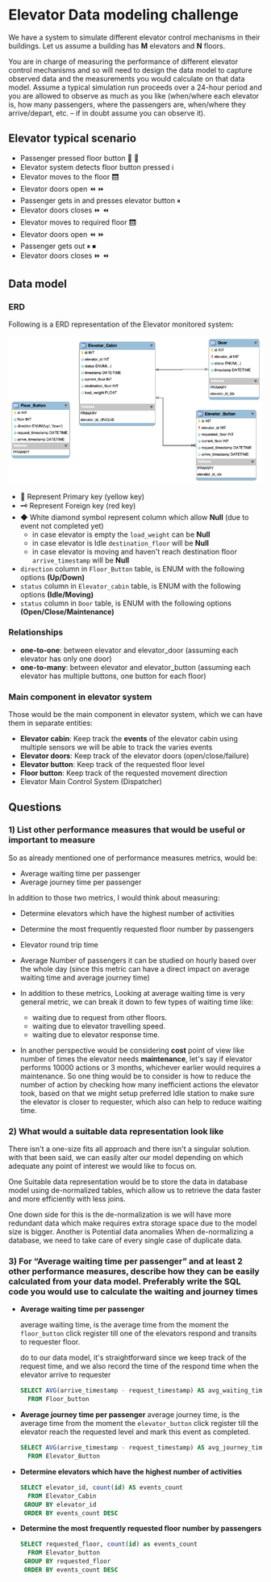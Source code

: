 # Elevator Data modeling challenge

We have a system to simulate different elevator control mechanisms in their buildings. Let us assume a building has **M** elevators and **N** floors.

You are in charge of measuring the performance of different elevator control mechanisms and so will need to design the data model to capture observed data and the measurements you would calculate on that data model. Assume a typical simulation run proceeds over a 24-hour period and you are allowed to observe as much as you like (when/where each elevator is, how many passengers, where the passengers are, when/where they arrive/depart, etc. – if in doubt assume you can observe it).

## Elevator typical scenario

- Passenger pressed floor button 🔼 🔽
- Elevator system detects floor button pressed ℹ️
- Elevator moves to the floor 🛗
- Elevator doors open ⏪ ⏩
- Passenger gets in and presses elevator button ⏸
- Elevator doors closes ⏩ ⏪
- Elevator moves to required floor 🛗
- Elevator doors open  ⏪ ⏩
- Passenger gets out ⏸ ⏹
- Elevator doors closes  ⏩ ⏪

## Data model

### ERD

Following is a ERD representation of the Elevator monitored system:

![elevator_erd](elevator_erd.png)

- 🔑 Represent Primary key (yellow key)
- 🗝 Represent Foreign key (red key)
- ◆ White diamond symbol represent column which allow **Null** (due to event not completed yet)
  - in case elevator is empty the `load_weight` can be **Null**
  - in case elevator is Idle `destination_floor` will be **Null**
  - in case elevator is moving and haven't reach destination floor `arrive_timestamp` will be **Null**
- `direction` column in `Floor_Button` table, is ENUM with the following options **(Up/Down)**
- `status` column in `Elevator_cabin` table, is ENUM with the following options **(Idle/Moving)**
- `status` column in `Door` table, is ENUM with the following options **(Open/Close/Maintenance)**

### Relationships

- **one-to-one**: between elevator and elevator_door (assuming each elevator has only one door)
- **one-to-many**: between elevator and elevator_button (assuming each elevator has multiple buttons, one button for each floor)

### Main component in elevator system

Those would be the main component in elevator system, which we can have them in separate entities:

- **Elevator cabin**: Keep track the **events** of the elevator cabin using multiple sensors we will be able to track the varies events
- **Elevator doors**: Keep track of the elevator doors (open/close/failure)
- **Elevator button**: Keep track of the requested floor level
- **Floor button**: Keep track of the requested movement direction
- Elevator Main Control System (Dispatcher)

## Questions

### 1) List other performance measures that would be useful or important to measure

So as already mentioned one of performance measures metrics, would be:

- Average waiting time per passenger
- Average journey time per passenger

In addition to those two metrics, I would think about measuring:

- Determine elevators which have the highest number of activities
- Determine the most frequently requested floor number by passengers
- Elevator round trip time
- Average Number of passengers it can be studied on hourly based over the whole day (since this metric can have a direct impact on average waiting time and average journey time)

- In addition to these metrics, Looking at average waiting time is very general metric, we can break it down to few types of waiting time like:
  - waiting due to request from other floors.
  - waiting due to elevator travelling speed.
  - waiting due to elevator response time.

- In another perspective would be considering **cost** point of view like number of times the elevator needs **maintenance**, let's say if elevator performs 10000 actions or 3 months, whichever earlier would requires a maintenance.
So one thing would be to consider is how to reduce the number of action by checking how many inefficient actions the elevator took, based on that we might setup preferred Idle station to make sure the elevator is closer to requester, which also can help to reduce waiting time.

### 2) What would a suitable data representation look like

There isn't a one-size fits all approach and there isn't a singular solution. with that been said, we can easily alter our model depending on which adequate any point of interest we would like to focus on.

One Suitable data representation would be to store the data in database model using de-normalized tables, which allow us to retrieve the data faster and more efficiently with less joins.

One down side for this is the de-normalization is we will have more redundant data which make requires extra storage space due to the model size is bigger.
Another is Potential data anomalies
When de-normalizing a database, we need to take care of every single case of duplicate data.

### 3) For “Average waiting time per passenger” and at least 2 other performance measures, describe how they can be easily calculated from your data model. Preferably write the SQL code you would use to calculate the waiting and journey times

- **Average waiting time per passenger**

  average waiting time, is the average time from the moment the `floor_button` click register till one of the elevators respond and transits to requester floor.

  do to our data model, it's straightforward since we keep track of the request time, and we also record the time of the respond time when the elevator arrive to requester

  ```sql
  SELECT AVG(arrive_timestamp - request_timestamp) AS avg_waiting_time
    FROM Floor_button
  ```

- **Average journey time per passenger**
  average journey time, is the average time from the moment the `elevator_button` click register till the elevator reach the requested level and mark this event as completed.

  ```sql
  SELECT AVG(arrive_timestamp - request_timestamp) AS avg_journey_time
    FROM Elevator_Button
  ```

- **Determine elevators which have the highest number of activities**

  ```sql
  SELECT elevator_id, count(id) AS events_count
    FROM Elevator_Cabin
   GROUP BY elevator_id
   ORDER BY events_count DESC
  ```

- **Determine the most frequently requested floor number by passengers**

  ```sql
  SELECT requested_floor, count(id) as events_count
    FROM Elevator_button
   GROUP BY requested_floor
   ORDER BY events_count DESC
  ```
